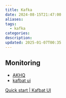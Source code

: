```yaml
---
title: Kafka
date: 2024-08-15T21:47:00
aliases: 
tags:
  - kafka
categories: 
description: 
updated: 2025-01-07T00:35
---
```


## Monitoring

- [AKHQ](https://github.com/tchiotludo/akhq)
- [kafbat ui](https://github.com/kafbat/kafka-ui)

[Quick start | Kafbat UI](https://ui.docs.kafbat.io/configuration/helm-charts/quick-start)